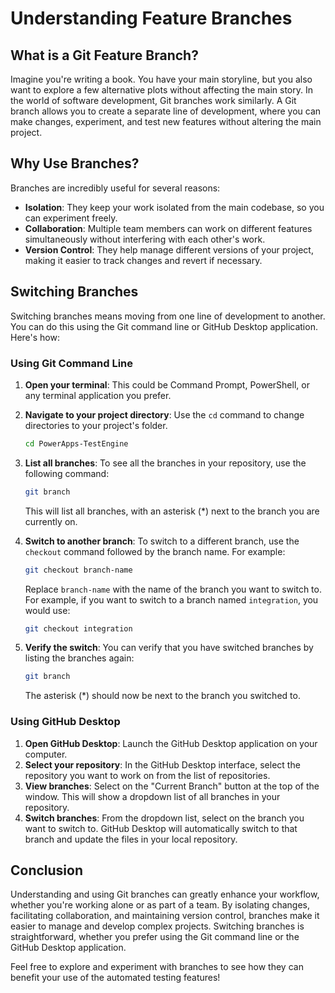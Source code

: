 # Understanding Feature Branches

## What is a Git Feature Branch?

Imagine you're writing a book. You have your main storyline, but you also want to explore a few alternative plots without affecting the main story. In the world of software development, Git branches work similarly. A Git branch allows you to create a separate line of development, where you can make changes, experiment, and test new features without altering the main project.

## Why Use Branches?

Branches are incredibly useful for several reasons:
- **Isolation**: They keep your work isolated from the main codebase, so you can experiment freely.
- **Collaboration**: Multiple team members can work on different features simultaneously without interfering with each other's work.
- **Version Control**: They help manage different versions of your project, making it easier to track changes and revert if necessary.

## Switching Branches

Switching branches means moving from one line of development to another. You can do this using the Git command line or GitHub Desktop application. Here's how:

### Using Git Command Line

1. **Open your terminal**: This could be Command Prompt, PowerShell, or any terminal application you prefer.
2. **Navigate to your project directory**: Use the `cd` command to change directories to your project's folder.

    ```bash
    cd PowerApps-TestEngine
    ```

3. **List all branches**: To see all the branches in your repository, use the following command:

    ```bash
    git branch
    ```

    This will list all branches, with an asterisk (*) next to the branch you are currently on.

4. **Switch to another branch**: To switch to a different branch, use the `checkout` command followed by the branch name. For example:

    ```bash
    git checkout branch-name
    ```

    Replace `branch-name` with the name of the branch you want to switch to. For example, if you want to switch to a branch named `integration`, you would use:

    ```bash
    git checkout integration
    ```

5. **Verify the switch**: You can verify that you have switched branches by listing the branches again:

    ```bash
    git branch
    ```

    The asterisk (*) should now be next to the branch you switched to.

### Using GitHub Desktop

1. **Open GitHub Desktop**: Launch the GitHub Desktop application on your computer.
2. **Select your repository**: In the GitHub Desktop interface, select the repository you want to work on from the list of repositories.
3. **View branches**: Select on the "Current Branch" button at the top of the window. This will show a dropdown list of all branches in your repository.
4. **Switch branches**: From the dropdown list, select on the branch you want to switch to. GitHub Desktop will automatically switch to that branch and update the files in your local repository.

## Conclusion

Understanding and using Git branches can greatly enhance your workflow, whether you're working alone or as part of a team. By isolating changes, facilitating collaboration, and maintaining version control, branches make it easier to manage and develop complex projects. Switching branches is straightforward, whether you prefer using the Git command line or the GitHub Desktop application.

Feel free to explore and experiment with branches to see how they can benefit your use of the automated testing features!
